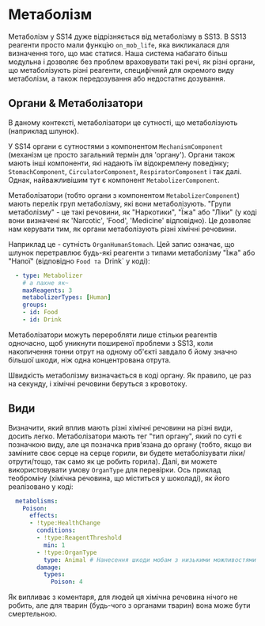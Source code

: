 # Метаболізм

Метаболізм у SS14 дуже відрізняється від метаболізму в SS13. В SS13 реагенти просто мали функцію `on_mob_life`, яка викликалася для визначення того, що має статися. Наша система набагато більш модульна і дозволяє без проблем враховувати такі речі, як різні органи, що метаболізують різні реагенти, специфічний для окремого виду метаболізм, а також передозування або недостатнє дозування.

## Органи & Метаболізатори

В даному контексті, метаболізатори це сутності, що метаболізують (наприклад шлунок).

У SS14 органи є сутностями з компонентом `MechanismComponent` (механізм це просто загальний термін для 'органу'). Органи також мають інші компоненти, які надають їм відокремлену поведінку; `StomachComponent`, `CirculatorComponent`, `RespiratorComponent` і так далі. Однак, найважливішим тут є компонент `MetabolizerComponent`.

Метаболізатори (тобто органи з компонентом `MetabolizerComponent`) мають перелік груп метаболізму, які вони метаболізують. "Групи метаболізму" - це такі речовини, як "Наркотики", "Їжа" або "Ліки" (у коді вони визначені як 'Narcotic', 'Food', 'Medicine' відповідно). Це дозволяє нам керувати тим, як органи метаболізують різні хімічні речовини.

Наприклад це - сутність `OrganHumanStomach`. Цей запис означає, що шлунок перетравлює будь-які реагенти з типами метаболізму "Їжа" або "Напої" (відповідно `Food та `Drink` у коді):

```yml
  - type: Metabolizer
    # а пахне як~
    maxReagents: 3
    metabolizerTypes: [Human]
    groups:
    - id: Food
    - id: Drink
```

Метаболізатори можуть переробляти лише стільки реагентів одночасно, щоб уникнути поширеної проблеми з SS13, коли накопичення тонни отрут на одному об'єкті завдало б йому значно більшої шкоди, ніж одна концентрована отрута.

Швидкість метаболізму визначається в коді органу. Як правило, це раз на секунду, і хімічні речовини беруться з кровотоку.

## Види

Визначити, який вплив мають різні хімічні речовини на різні види, досить легко. Метаболізатори мають тег "тип органу", який по суті є позначкою виду, але ця позначка прив'язана до органу (тобто, якщо ви заміните своє серце на серце горили, ви будете метаболізувати ліки/отрути/тощо, так само як це робить горила). Далі, ви можете використовувати умову `OrganType` для перевірки. Ось приклад теоброміну (хімічна речовина, що міститься у шоколаді), як його реалізовано у коді:

```yml
  metabolisms:
    Poison:
      effects:
      - !type:HealthChange
        conditions:
        - !type:ReagentThreshold
          min: 1
        - !type:OrganType
          type: Animal # Нанесення шкоди мобам з низькими можливостями до метаболізму
        damage:
          types:
            Poison: 4
```

Як випливає з коментаря, для людей ця хімічна речовина нічого не робить, але для тварин (будь-чого з органами тварин) вона може бути смертельною.